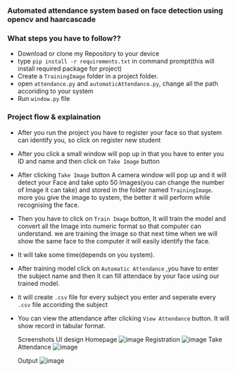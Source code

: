 
### Automated attendance system based on face detection using opencv and haarcascade


### What steps you have to follow??
- Download or clone my Repository to your device
- type `pip install -r requirements.txt` in command prompt(this    will install required package for project)
- Create a `TrainingImage` folder in a project folder.
- open `attendance.py` and `automaticAttendance.py`, change all the path accoriding to your system
- Run `window.py` file

### Project flow & explaination
- After you run the project you have to register your face so that system can identify you, so click on register new student
- After you click a small window will pop up in that you have to enter you ID and name and then click on `Take Image` button
- After clicking `Take Image` button A camera window will pop up and it will detect your Face and take upto 50 Images(you can change the number of Image it can take) and stored in the folder named `TrainingImage`. more you give the image to system, the better it will perform while recognising the face.
- Then you have to click on `Train Image` button, It will train the model and convert all the Image into numeric format so that computer can understand. we are training the image so that next time when we will show the same face to the computer it will easily identify the face.
- It will take some time(depends on you system).
- After training model click on `Automatic Attendance` ,you have to enter the subject name and then it can fill attendace by your face using our trained model.
- it will create `.csv` file for every subject you enter and seperate every `.csv` file accoriding the subject
- You can view the attendance after clicking `View Attendance` button. It will show record in tabular format.

  Screenshots
  UI design
  Homepage
  ![image](https://github.com/JennyPoudel/Automated_attendance_system/assets/84913910/47378097-93a1-411f-b517-653989311bc7)
  Registration
  ![image](https://github.com/JennyPoudel/Automated_attendance_system/assets/84913910/44eebefd-aba8-4c10-afb4-6d7548cc0cb6)
  Take Attendance
  ![image](https://github.com/JennyPoudel/Automated_attendance_system/assets/84913910/7a6a56a7-cf42-42ee-8fed-196def964de3)

    Output
  ![image](https://github.com/JennyPoudel/Automated_attendance_system/assets/84913910/b5f955f2-3175-4551-b3ce-2845dee92726)





